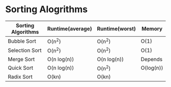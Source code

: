 # Sorting Alogrithms

| Sorting Algorithms | Runtime(average) | Runtime(worst)   | Memory      |
|--------------------|------------------|------------------|-------------|
| Bubble Sort        | O(n<sup>2</sup>) | O(n<sup>2</sup>) | O(1)        |
| Selection Sort     | O(n<sup>2</sup>) | O(n<sup>2</sup>) | O(1)        |
| Merge Sort         | O(n log(n))      | O(n log(n))      | Depends     |
| Quick Sort         | O(n log(n))      | O(n<sup>2</sup>) | O(log(n))   |
| Radix Sort         | O(kn)            | O(kn)            |             |